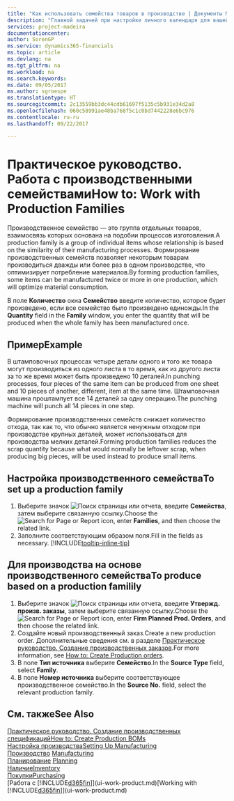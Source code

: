 ```yaml
---
title: "Как использовать семейства товаров в производстве | Документы Майкрософт"
description: "Главной задачей при настройке личного календаря для вашей организации или организации-партнера является внесение необходимых изменений статуса рабочих и нерабочих дней."
services: project-madeira
documentationcenter: 
author: SorenGP
ms.service: dynamics365-financials
ms.topic: article
ms.devlang: na
ms.tgt_pltfrm: na
ms.workload: na
ms.search.keywords: 
ms.date: 09/05/2017
ms.author: sgroespe
ms.translationtype: HT
ms.sourcegitcommit: 2c13559bb3dc44cdb61697f5135c5b931e34d2a8
ms.openlocfilehash: 060c58991ae48ba768f5c1c0bd7442228e6bc976
ms.contentlocale: ru-ru
ms.lasthandoff: 09/22/2017

---
```

# <a name="how-to-work-with-production-families"></a><span data-ttu-id="a05e0-103">Практическое руководство. Работа с производственными семействами</span><span class="sxs-lookup"><span data-stu-id="a05e0-103">How to: Work with Production Families</span></span>
<span data-ttu-id="a05e0-104">Производственное семейство — это группа отдельных товаров, взаимосвязь которых основана на подобии процессов изготовления.</span><span class="sxs-lookup"><span data-stu-id="a05e0-104">A production family is a group of individual items whose relationship is based on the similarity of their manufacturing processes.</span></span> <span data-ttu-id="a05e0-105">Формирование производственных семейств позволяет некоторым товарам производиться дважды или более раз в одном производстве, что оптимизирует потребление материалов.</span><span class="sxs-lookup"><span data-stu-id="a05e0-105">By forming production families, some items can be manufactured twice or more in one production, which will optimize material consumption.</span></span>

<span data-ttu-id="a05e0-106">В поле **Количество** окна **Семейство** введите количество, которое будет произведено, если все семейство было произведено единожды.</span><span class="sxs-lookup"><span data-stu-id="a05e0-106">In the **Quantity** field in the **Family** window, you enter the quantity that will be produced when the whole family has been manufactured once.</span></span>

## <a name="example"></a><span data-ttu-id="a05e0-107">Пример</span><span class="sxs-lookup"><span data-stu-id="a05e0-107">Example</span></span>
<span data-ttu-id="a05e0-108">В штамповочных процессах четыре детали одного и того же товара могут производиться из одного листа в то время, как из другого листа за то же время может быть произведено 10 деталей.</span><span class="sxs-lookup"><span data-stu-id="a05e0-108">In punching processes, four pieces of the same item can be produced from one sheet and 10 pieces of another, different, item at the same time.</span></span> <span data-ttu-id="a05e0-109">Штамповочная машина проштампует все 14 деталей за одну операцию.</span><span class="sxs-lookup"><span data-stu-id="a05e0-109">The punching machine will punch all 14 pieces in one step.</span></span>

<span data-ttu-id="a05e0-110">Формирование производственных семейств снижает количество отхода, так как то, что обычно является ненужным отходом при производстве крупных деталей, может использоваться для производства мелких деталей.</span><span class="sxs-lookup"><span data-stu-id="a05e0-110">Forming production families reduces the scrap quantity because what would normally be leftover scrap, when producing big pieces, will be used instead to produce small items.</span></span>

## <a name="to-set-up-a-production-family"></a><span data-ttu-id="a05e0-111">Настройка производственного семейства</span><span class="sxs-lookup"><span data-stu-id="a05e0-111">To set up a production family</span></span>
1. <span data-ttu-id="a05e0-112">Выберите значок ![Поиск страницы или отчета](media/ui-search/search_small.png "Значок поиска страницы или отчета"), введите **Семейства**, затем выберите связанную ссылку.</span><span class="sxs-lookup"><span data-stu-id="a05e0-112">Choose the ![Search for Page or Report](media/ui-search/search_small.png "Search for Page or Report icon") icon, enter **Families**, and then choose the related link.</span></span>
2. <span data-ttu-id="a05e0-113">Заполните соответствующим образом поля.</span><span class="sxs-lookup"><span data-stu-id="a05e0-113">Fill in the fields as necessary.</span></span> [!INCLUDE[tooltip-inline-tip](includes/tooltip-inline-tip_md.md)]

## <a name="to-produce-based-on-a-production-familily"></a><span data-ttu-id="a05e0-114">Для производства на основе производственного семейства</span><span class="sxs-lookup"><span data-stu-id="a05e0-114">To produce based on a production familily</span></span>
1. <span data-ttu-id="a05e0-115">Выберите значок ![Поиск страницы или отчета](media/ui-search/search_small.png "Значок поиска страницы или отчета"), введите **Утвержд. произв. заказы**, затем выберите связанную ссылку.</span><span class="sxs-lookup"><span data-stu-id="a05e0-115">Choose the ![Search for Page or Report](media/ui-search/search_small.png "Search for Page or Report icon") icon, enter **Firm Planned Prod. Orders**, and then choose the related link.</span></span>
2. <span data-ttu-id="a05e0-116">Создайте новый производственный заказ.</span><span class="sxs-lookup"><span data-stu-id="a05e0-116">Create a new production order.</span></span> <span data-ttu-id="a05e0-117">Дополнительные сведения см. в разделе [Практическое руководство. Создание производственных заказов](production-how-to-create-production-orders.md).</span><span class="sxs-lookup"><span data-stu-id="a05e0-117">For more information, see [How to: Create Production orders](production-how-to-create-production-orders.md).</span></span>
3. <span data-ttu-id="a05e0-118">В поле **Тип источника** выберите **Семейство**.</span><span class="sxs-lookup"><span data-stu-id="a05e0-118">In the **Source Type** field, select **Family**.</span></span>  
4. <span data-ttu-id="a05e0-119">В поле **Номер источника** выберите соответствующее производственное семейство.</span><span class="sxs-lookup"><span data-stu-id="a05e0-119">In the **Source No.** field, select the relevant production family.</span></span>

## <a name="see-also"></a><span data-ttu-id="a05e0-120">См. также</span><span class="sxs-lookup"><span data-stu-id="a05e0-120">See Also</span></span>
[<span data-ttu-id="a05e0-121">Практическое руководство. Создание производственных спецификаций</span><span class="sxs-lookup"><span data-stu-id="a05e0-121">How to: Create Production BOMs</span></span>](production-how-to-create-production-boms.md)  
[<span data-ttu-id="a05e0-122">Настройка производства</span><span class="sxs-lookup"><span data-stu-id="a05e0-122">Setting Up Manufacturing</span></span>](production-configure-production-processes.md)  
<span data-ttu-id="a05e0-123">[Производство](production-manage-manufacturing.md)  </span><span class="sxs-lookup"><span data-stu-id="a05e0-123">[Manufacturing](production-manage-manufacturing.md)  </span></span>  
<span data-ttu-id="a05e0-124">[Планирование](production-planning.md) </span><span class="sxs-lookup"><span data-stu-id="a05e0-124">[Planning](production-planning.md) </span></span>  
[<span data-ttu-id="a05e0-125">Наличие</span><span class="sxs-lookup"><span data-stu-id="a05e0-125">Inventory</span></span>](inventory-manage-inventory.md)  
[<span data-ttu-id="a05e0-126">Покупки</span><span class="sxs-lookup"><span data-stu-id="a05e0-126">Purchasing</span></span>](purchasing-manage-purchasing.md)  
<span data-ttu-id="a05e0-127">[Работа с [!INCLUDE[d365fin](includes/d365fin_md.md)]](ui-work-product.md)</span><span class="sxs-lookup"><span data-stu-id="a05e0-127">[Working with [!INCLUDE[d365fin](includes/d365fin_md.md)]](ui-work-product.md)</span></span>

